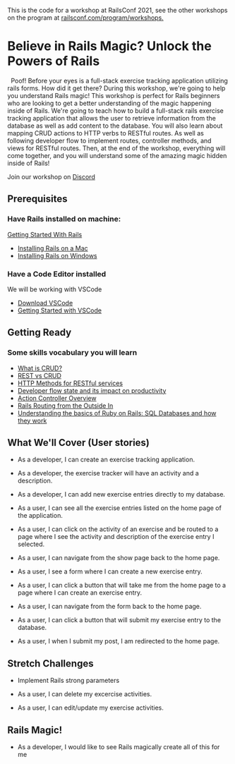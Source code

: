 This is the code for a workshop at RailsConf 2021, see the other workshops on the program at [railsconf.com/program/workshops.](https://railsconf.com/program/workshops)

# Believe in Rails Magic? Unlock the Powers of Rails
 
Poof! Before your eyes is a full-stack exercise tracking application utilizing rails forms. How did it get there? During this workshop, we're going to help you understand Rails magic! This workshop is perfect for Rails beginners who are looking to get a better understanding of the magic happening inside of Rails. We're going to teach how to build a full-stack rails exercise tracking application that allows the user to retrieve information from the database as well as add content to the database. You will also learn about mapping CRUD actions to HTTP verbs to RESTful routes. As well as following developer flow to implement routes, controller methods, and views for RESTful routes. Then, at the end of the workshop, everything will come together, and you will understand some of the amazing magic hidden inside of Rails! 

Join our workshop on [Discord](https://discord.com/channels/798996679666958407/826229645686341663)

## Prerequisites

### Have Rails installed on machine:
[Getting Started With Rails](https://guides.rubyonrails.org/v5.0/getting_started.html)
  - [Installing Rails on a Mac](https://learn-rails.com/install-rails-mac/index.html)
  - [Installing Rails on Windows](https://gorails.com/setup/windows/10)

### Have a Code Editor installed
We will be working with VSCode
 - [Download VSCode](https://code.visualstudio.com/download)
 - [Getting Started with VSCode](https://code.visualstudio.com/docs/introvideos/basics)

## Getting Ready

### Some skills vocabulary you will learn
 - [What is CRUD?](https://www.sumologic.com/glossary/crud/)
 - [REST vs CRUD](https://www.bmc.com/blogs/rest-vs-crud-whats-the-difference/)
 - [HTTP Methods for RESTful services](https://www.restapitutorial.com/lessons/httpmethods.html)
 - [Developer flow state and its impact on productivity](https://stackoverflow.blog/2018/09/10/developer-flow-state-and-its-impact-on-productivity/)
 - [Action Controller Overview](https://guides.rubyonrails.org/action_controller_overview.html)
 - [Rails Routing from the Outside In](https://guides.rubyonrails.org/v2.3/routing.html)
 - [Understanding the basics of Ruby on Rails: SQL Databases and how they work](https://www.freecodecamp.org/news/understanding-the-basics-of-ruby-on-rails-sql-databases-and-how-they-work-7a628cd42073/)

## What We'll Cover (User stories)

- As a developer, I can create an exercise tracking application.

- As a developer, the exercise tracker will have an activity and a description.

- As a developer, I can add new exercise entries directly to my database.

- As a user, I can see all the exercise entries listed on the home page of the application.

- As a user, I can click on the activity of an exercise and be routed to a page where I see the activity and description of the exercise entry I selected.

- As a user, I can navigate from the show page back to the home page.

- As a user, I see a form where I can create a new exercise entry.

- As a user, I can click a button that will take me from the home page to a page where I can create an exercise entry.


- As a user, I can navigate from the form back to the home page.


- As a user, I can click a button that will submit my exercise entry to the database.

- As a user, I when I submit my post, I am redirected to the home page.

## Stretch Challenges

- Implement Rails strong parameters

- As a user, I can delete my excercise activities.

- As a user, I can edit/update my exercise activities.

## Rails Magic!

- As a developer, I would like to see Rails magically create all of this for me

